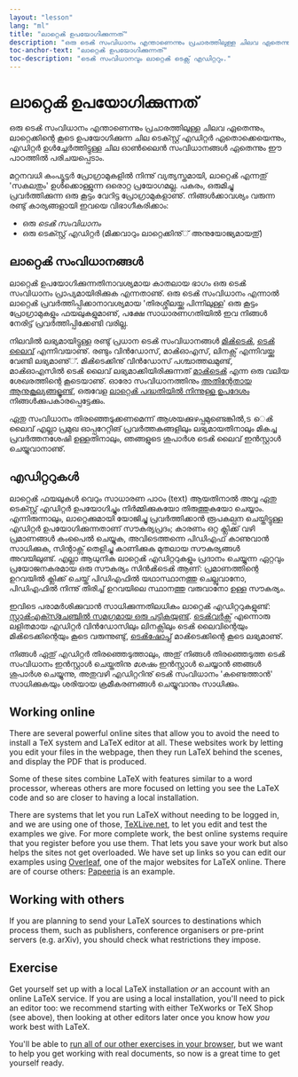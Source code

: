 ```yaml
---
layout: "lesson"
lang: "ml"
title: "ലാറ്റെൿ ഉപയോഗിക്കുന്നത്"
description: "ഒരു ടെൿ സംവിധാനം എന്താണെന്നും പ്രചാരത്തിലുള്ള ചിലവ ഏതെന്നും, ലാറ്റെക്കിന്റെ കൂടെ ഉപയോഗിക്കുന്ന ചില ടെക്സ്റ്റ് എഡിറ്റർ ഏതൊക്കെയെന്നും, എഡിറ്റർ ഉള്‍ച്ചേര്‍ത്തിട്ടുള്ള ചില ഓണ്‍ലൈൻ സംവിധാനങ്ങൾ ഏതെന്നും ഈ പാഠത്തിൽ പരിചയപ്പെടാം."
toc-anchor-text: "ലാറ്റെൿ ഉപയോഗിക്കുന്നത്"
toc-description: "ടെൿ സംവിധാനവും ലാറ്റെൿ ടെക്സ് എഡിറ്ററും."
---
```


# ലാറ്റെൿ ഉപയോഗിക്കുന്നത്

<span
  class="summary">ഒരു ടെൿ സംവിധാനം എന്താണെന്നും പ്രചാരത്തിലുള്ള ചിലവ ഏതെന്നും, ലാറ്റെക്കിന്റെ കൂടെ ഉപയോഗിക്കുന്ന ചില ടെക്സ്റ്റ് എഡിറ്റർ ഏതൊക്കെയെന്നും, എഡിറ്റർ ഉള്‍ച്ചേര്‍ത്തിട്ടുള്ള ചില ഓണ്‍ലൈൻ സംവിധാനങ്ങൾ ഏതെന്നും ഈ പാഠത്തിൽ പരിചയപ്പെടാം.</span>
  
മറ്റനവധി കംപ്യൂട്ടർ പ്രോഗ്രാമുകളിൽ നിന്നു് വ്യത്യസ്തമായി, ലാറ്റെൿ എന്നതു് 'സകലതും' ഉള്‍ക്കൊള്ളുന്ന ഒരൊറ്റ പ്രയോഗമല്ല.
പകരം, ഒരുമിച്ചു പ്രവര്‍ത്തിക്കുന്ന ഒരു കൂട്ടം വേറിട്ട പ്രോഗ്രാമുകളാണു്. നിങ്ങള്‍ക്കാവശ്യം വരുന്ന രണ്ടു് കാര്യങ്ങളായി ഇവയെ വിഭാഗീകരിക്കാം:

- ഒരു _ടെൿ സംവിധാനം_
- ഒരു ടെക്സ്റ്റ് എഡിറ്റർ (മിക്കവാറും ലാറ്റെക്കിനു്് അനുയോജ്യമായതു്)

## ലാറ്റെൿ സംവിധാനങ്ങൾ
ലാറ്റെൿ ഉപയോഗിക്കുന്നതിനാവശ്യമായ കാതലായ ഭാഗം ഒരു ടെൿ സംവിധാനം പ്രാപ്യമായിരിക്കുക എന്നതാണു്.
ഒരു ടെൿ സംവിധാനം എന്നാൽ ലാറ്റെൿ പ്രവര്‍ത്തിപ്പിക്കാനാവശ്യമായ 'തിരശ്ശീലയ്ക്കു പിന്നിലുള്ള' ഒരു കൂട്ടം പ്രോഗ്രാമുകളും ഫയലുകളുമാണു്,
പക്ഷേ സാധാരണഗതിയിൽ ഇവ നിങ്ങൾ നേരിട്ട് പ്രവര്‍ത്തിപ്പിക്കേണ്ടി വരില്ല.

നിലവിൽ ലഭ്യമായിട്ടുള്ള രണ്ടു് പ്രധാന ടെൿ സംവിധാനങ്ങൾ [മിൿടെൿ](https://miktex.org/), [ടെൿ ലൈവ്](https://tug.org/texlive)
എന്നിവയാണു്. രണ്ടും വിന്‍ഡോസ്, മാൿഓഎസ്, ലിനക്സ് എന്നിവയ്ക്കു വേണ്ടി ലഭ്യമാണു്്. മിൿടെക്കിനു് വിന്‍ഡോസ് പശ്ചാത്തലമുണ്ട്,
മാൿഓഎസിൽ ടെൿ ലൈവ് ലഭ്യമാക്കിയിരിക്കുന്നത് [മാൿടെൿ](http://www.tug.org/mactex/) എന്ന ഒരു വലിയ ശേഖരത്തിന്റെ
കൂടെയാണു്. ഓരോ സംവിധാനത്തിനും [അതിന്റേതായ ആനുകൂല്യങ്ങളൂണ്ട്](https://tex.stackexchange.com/questions/20036),
ഒരുവേള [ലാറ്റെൿ പദ്ധതിയിൽ നിന്നുള്ള ഉപദേശം](https://www.latex-project.org/get/) നിങ്ങള്‍ക്കുപകാരപ്പെട്ടേക്കും.

ഏതു സംവിധാനം തിരഞ്ഞെടുക്കണമെന്ന് ആശയക്കുഴപ്പമുണ്ടെങ്കിൽ,ട െൿ ലൈവ് എല്ലാ പ്രമുഖ ഓപ്പറേറ്റിങ് പ്രവര്‍ത്തകങ്ങളിലും
ലഭ്യമായതിനാലും മികച്ച പ്രവര്‍ത്തനശേഷി ഉള്ളതിനാലും, ഞങ്ങളുടെ ശുപാര്‍ശ ടെൿ ലൈവ് ഇന്‍സ്റ്റാൾ ചെയ്യുവാനാണു്.

## എഡിറ്ററുകൾ

ലാറ്റെൿ ഫയലുകൾ വെറും സാധാരണ പാഠം (text) ആയതിനാൽ അവ്വ ഏതു ടെക്സ്റ്റ് എഡിറ്റർ ഉപയോഗിച്ചും നിര്‍മ്മിക്കുകയോ
തിരുത്തുകയോ ചെയ്യാം. എന്നിരുന്നാലും, ലാറ്റെക്കുമായി യോജിച്ചു പ്രവര്‍ത്തിക്കാൻ രൂപകല്പന ചെയ്തിട്ടുള്ള എഡിറ്റർ
ഉപയോഗിക്കുന്നതാണ് സൗകര്യപ്രദം; കാരണം ഒറ്റ ക്ലിക്ക് വഴി പ്രമാണങ്ങൾ കംപൈൽ ചെയ്യുക, അവിടെത്തന്നെ
പിഡിഎഫ് കാണുവാൻ സാധിക്കുക, സിന്റാക്സ് തെളിച്ചു കാണിക്കുക മുതലായ സൗകര്യങ്ങൾ അവയിലുണ്ട്.
എല്ലാ ആധുനിക ലാറ്റെൿ എഡിറ്ററുകളും പ്രദാനം ചെയ്യുന്ന ഏറ്റവും പ്രയോജനകരമായ ഒരു സൗകര്യം സിന്‍ൿടെൿ
ആണ്: പ്രമാണത്തിന്റെ ഉറവയിൽ ക്ലിക്ക് ചെയ്ത് പിഡിഎഫിൽ യഥാസ്ഥാനത്തു ചെല്ലുവാനോ, പിഡിഎഫിൽ നിന്നു്
തിരിച്ച് ഉറവയിലെ സ്ഥാനത്തു വരുവാനോ ഉള്ള സൗകര്യം.

ഇവിടെ പരാമര്‍ശിക്കുവാൻ സാധിക്കുന്നതിലധികം ലാറ്റെൿ എഡിറ്ററുകളുണ്ട്: [സ്റ്റാൿഎക്സ്ചേഞ്ചിൽ സമഗ്രമായ ഒരു
പട്ടികയുണ്ട്](https://tex.stackexchange.com/questions/339/latex-editors-ides).
[ടെൿവര്‍ക്സ്](https://tug.org/texworks) എന്നൊരു ലളിതമായ എഡിറ്റർ വിന്‍ഡോസിലും ലിനക്സിലും
ടെൿ ലൈവിന്റെയും മിൿടെക്കിന്റെയും കൂടെ വരുന്നുണ്ടു്, [ടെൿഷോപ്പ്](https://pages.uoregon.edu/koch/texshop/)
മാൿടെക്കിന്റെ കൂടെ ലഭ്യമാണു്.

<p 
  class="hint">നിങ്ങൾ ഏതു് എഡിറ്റർ തിരഞ്ഞെടുത്താലും, അതു് നിങ്ങള്‍ തിരഞ്ഞെടുത്ത ടെൿ സംവിധാനം ഇന്‍സ്റ്റാൾ
  ചെയ്തതിനു <i>ശേഷം</i> ഇന്‍സ്റ്റാൾ ചെയ്യാൻ ഞങ്ങൾ ശുപാര്‍ശ ചെയ്യുന്നു, അതുവഴി എഡിറ്ററിനു് ടെൿ സംവിധാനം
  'കണ്ടെത്താൻ' സാധിക്കുകയും ശരിയായ ക്രമീകരണങ്ങൾ ചെയ്യുവാനും സാധിക്കും.
  </p>

## Working online

There are several powerful online sites that allow you to avoid
the need to install a TeX system and LaTeX editor at all. These websites
work by letting you edit your files in the webpage, then they run LaTeX
behind the scenes, and display the PDF that is produced.

Some of these sites combine LaTeX with features similar to a word processor,
whereas others are more focused on letting you see the LaTeX code and
so are closer to having a local installation.

There are systems that let you run LaTeX without needing to be logged in, and we
are using one of those,
[TeXLive.net](https://texlive.net), to let you
edit and test the examples we give. For more complete work, the best online
systems require that you register before you use them. That lets you save your
work but also helps the sites not get overloaded. We have set up links so you
can edit our examples using [Overleaf](https://www.overleaf.com), one of the
major websites for LaTeX online. There are of course others:
[Papeeria](https://papeeria.com/) is an example.

## Working with others

If you are planning to send your LaTeX sources to destinations which process
them, such as publishers, conference organisers or pre-print servers
(e.g. arXiv), you should check what restrictions they impose.

## Exercise

Get yourself set up with a local LaTeX installation _or_ an account with
an online LaTeX service. If you are using a local installation, you'll need
to pick an editor too: we recommend starting with either TeXworks or TeX Shop
(see above), then looking at other editors later once you know how _you_
work best with LaTeX.

You'll be able to [run all of our other exercises in your browser](help.md), but we want
to help you get working with real documents, so now is a great time to get
yourself ready.
